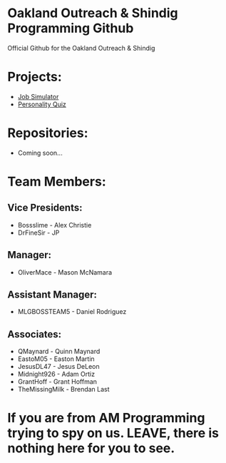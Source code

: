# Oakland Outreach & Shindig Programming Github
Official Github for the Oakland Outreach & Shindig

# Projects:
* [Job Simulator](https://github.com/orgs/Oakland-Outreach-Shindig/projects/2)
* [Personality Quiz](https://github.com/orgs/Oakland-Outreach-Shindig/projects/1)

# Repositories:
* Coming soon...

# Team Members:
## Vice Presidents:
* Bossslime - Alex Christie
* DrFineSir - JP

## Manager:
* OliverMace - Mason McNamara

## Assistant Manager:
* MLGBOSSTEAM5 - Daniel Rodriguez

## Associates:
* QMaynard - Quinn Maynard
* EastoM05 - Easton Martin
* JesusDL47 - Jesus DeLeon
* Midnight926 - Adam Ortiz
* GrantHoff - Grant Hoffman
* TheMissingMilk - Brendan Last

# If you are from AM Programming trying to spy on us. LEAVE, there is nothing here for you to see.
